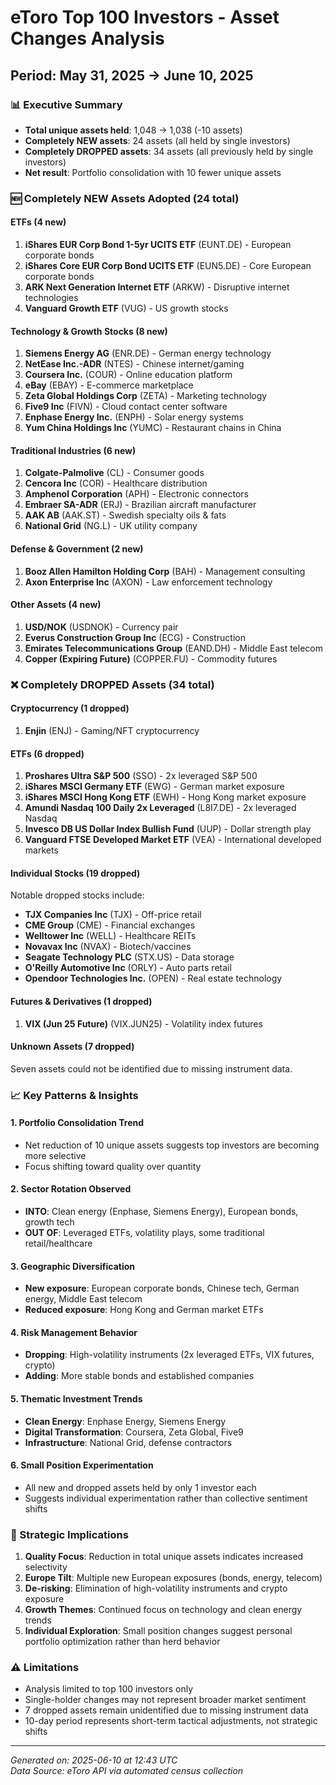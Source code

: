 # eToro Top 100 Investors - Asset Changes Analysis
## Period: May 31, 2025 → June 10, 2025

### 📊 Executive Summary
- **Total unique assets held**: 1,048 → 1,038 (-10 assets)
- **Completely NEW assets**: 24 assets (all held by single investors)
- **Completely DROPPED assets**: 34 assets (all previously held by single investors)
- **Net result**: Portfolio consolidation with 10 fewer unique assets

### 🆕 Completely NEW Assets Adopted (24 total)

#### ETFs (4 new)
1. **iShares EUR Corp Bond 1-5yr UCITS ETF** (EUNT.DE) - European corporate bonds
2. **iShares Core EUR Corp Bond UCITS ETF** (EUN5.DE) - Core European corporate bonds  
3. **ARK Next Generation Internet ETF** (ARKW) - Disruptive internet technologies
4. **Vanguard Growth ETF** (VUG) - US growth stocks

#### Technology & Growth Stocks (8 new)
1. **Siemens Energy AG** (ENR.DE) - German energy technology
2. **NetEase Inc.-ADR** (NTES) - Chinese internet/gaming
3. **Coursera Inc.** (COUR) - Online education platform
4. **eBay** (EBAY) - E-commerce marketplace
5. **Zeta Global Holdings Corp** (ZETA) - Marketing technology
6. **Five9 Inc** (FIVN) - Cloud contact center software
7. **Enphase Energy Inc.** (ENPH) - Solar energy systems
8. **Yum China Holdings Inc** (YUMC) - Restaurant chains in China

#### Traditional Industries (6 new)
1. **Colgate-Palmolive** (CL) - Consumer goods
2. **Cencora Inc** (COR) - Healthcare distribution
3. **Amphenol Corporation** (APH) - Electronic connectors
4. **Embraer SA-ADR** (ERJ) - Brazilian aircraft manufacturer
5. **AAK AB** (AAK.ST) - Swedish specialty oils & fats
6. **National Grid** (NG.L) - UK utility company

#### Defense & Government (2 new)
1. **Booz Allen Hamilton Holding Corp** (BAH) - Management consulting
2. **Axon Enterprise Inc** (AXON) - Law enforcement technology

#### Other Assets (4 new)
1. **USD/NOK** (USDNOK) - Currency pair
2. **Everus Construction Group Inc** (ECG) - Construction
3. **Emirates Telecommunications Group** (EAND.DH) - Middle East telecom
4. **Copper (Expiring Future)** (COPPER.FU) - Commodity futures

### ❌ Completely DROPPED Assets (34 total)

#### Cryptocurrency (1 dropped)
1. **Enjin** (ENJ) - Gaming/NFT cryptocurrency

#### ETFs (6 dropped)
1. **Proshares Ultra S&P 500** (SSO) - 2x leveraged S&P 500
2. **iShares MSCI Germany ETF** (EWG) - German market exposure
3. **iShares MSCI Hong Kong ETF** (EWH) - Hong Kong market exposure
4. **Amundi Nasdaq 100 Daily 2x Leveraged** (L8I7.DE) - 2x leveraged Nasdaq
5. **Invesco DB US Dollar Index Bullish Fund** (UUP) - Dollar strength play
6. **Vanguard FTSE Developed Market ETF** (VEA) - International developed markets

#### Individual Stocks (19 dropped)
Notable dropped stocks include:
- **TJX Companies Inc** (TJX) - Off-price retail
- **CME Group** (CME) - Financial exchanges
- **Welltower Inc** (WELL) - Healthcare REITs
- **Novavax Inc** (NVAX) - Biotech/vaccines
- **Seagate Technology PLC** (STX.US) - Data storage
- **O'Reilly Automotive Inc** (ORLY) - Auto parts retail
- **Opendoor Technologies Inc.** (OPEN) - Real estate technology

#### Futures & Derivatives (1 dropped)
1. **VIX (Jun 25 Future)** (VIX.JUN25) - Volatility index futures

#### Unknown Assets (7 dropped)
Seven assets could not be identified due to missing instrument data.

### 📈 Key Patterns & Insights

#### 1. **Portfolio Consolidation Trend**
- Net reduction of 10 unique assets suggests top investors are becoming more selective
- Focus shifting toward quality over quantity

#### 2. **Sector Rotation Observed**
- **INTO**: Clean energy (Enphase, Siemens Energy), European bonds, growth tech
- **OUT OF**: Leveraged ETFs, volatility plays, some traditional retail/healthcare

#### 3. **Geographic Diversification**
- **New exposure**: European corporate bonds, Chinese tech, German energy, Middle East telecom
- **Reduced exposure**: Hong Kong and German market ETFs

#### 4. **Risk Management Behavior**
- **Dropping**: High-volatility instruments (2x leveraged ETFs, VIX futures, crypto)
- **Adding**: More stable bonds and established companies

#### 5. **Thematic Investment Trends**
- **Clean Energy**: Enphase Energy, Siemens Energy
- **Digital Transformation**: Coursera, Zeta Global, Five9
- **Infrastructure**: National Grid, defense contractors

#### 6. **Small Position Experimentation**
- All new and dropped assets held by only 1 investor each
- Suggests individual experimentation rather than collective sentiment shifts

### 🎯 Strategic Implications

1. **Quality Focus**: Reduction in total unique assets indicates increased selectivity
2. **Europe Tilt**: Multiple new European exposures (bonds, energy, telecom)
3. **De-risking**: Elimination of high-volatility instruments and crypto exposure
4. **Growth Themes**: Continued focus on technology and clean energy trends
5. **Individual Exploration**: Small position changes suggest personal portfolio optimization rather than herd behavior

### ⚠️ Limitations
- Analysis limited to top 100 investors only
- Single-holder changes may not represent broader market sentiment
- 7 dropped assets remain unidentified due to missing instrument data
- 10-day period represents short-term tactical adjustments, not strategic shifts

---
*Generated on: 2025-06-10 at 12:43 UTC*  
*Data Source: eToro API via automated census collection*